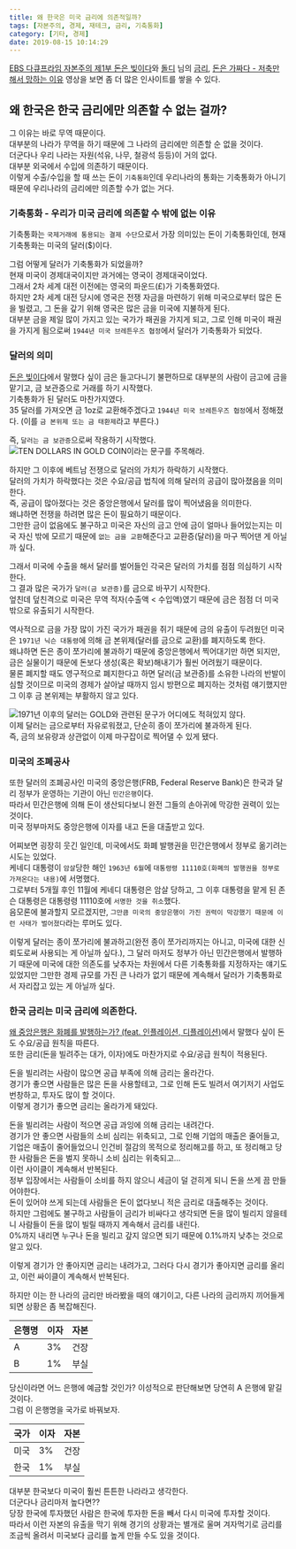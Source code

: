 ```yaml
---
title: 왜 한국은 미국 금리에 의존적일까?
tags: [자본주의, 경제, 재테크, 금리, 기축통화]
category: [기타, 경제]
date: 2019-08-15 10:14:29
---
```


[EBS 다큐프라임 자본주의 제1부 돈은 빚이다](https://youtu.be/0LYMTsj_eqc?t=3022)와
[돌디](https://www.youtube.com/channel/UClmxSq4_kJfLtyIY7TycFfw) 님의 [금리](https://youtu.be/LzpNvyvTmIE), [돈은 가짜다 - 저축만 해서 망하는 이유](https://youtu.be/jqeXqLJMYl0?t=590) 영상을 보면 좀 더 많은 인사이트를 쌓을 수 있다.

## 왜 한국은 한국 금리에만 의존할 수 없는 걸까?
그 이유는 바로 무역 때문이다.  
대부분의 나라가 무역을 하기 때문에 그 나라의 금리에만 의존할 순 없을 것이다.  
더군다나 우리 나라는 자원(석유, 나무, 철광석 등등)이 거의 없다.  
대부분 외국에서 수입에 의존하기 때문이다.  
이렇게 수출/수입을 할 때 쓰는 돈이 `기축통화`인데 우리나라의 통화는 기축통화가 아니기 때문에 우리나라의 금리에만 의존할 수가 없는 거다.

### 기축통화 - 우리가 미국 금리에 의존할 수 밖에 없는 이유
기축통화는 `국제거래에 통용되는 결제 수단`으로서 가장 의미있는 돈이 기축통화인데, 현재 기축통화는 미국의 달러($)이다.  

그럼 어떻게 달러가 기축통화가 되었을까?  
현재 미국이 경제대국이지만 과거에는 영국이 경제대국이었다.  
그래서 2차 세계 대전 이전에는 영국의 파운드(£)가 기축통화였다.  
하지만 2차 세계 대전 당시에 영국은 전쟁 자금을 마련하기 위해 미국으로부터 많은 돈을 빌렸고,
그 돈을 갚기 위해 영국은 많은 금을 미국에 지불하게 된다.  
대부분 금을 제일 많이 가지고 있는 국가가 패권을 가지게 되고, 그로 인해 미국이 패권을 가지게 됨으로써 `1944년 미국 브레튼우즈 협정`에서 달러가 기축통화가 되었다.

### 달러의 의미
[돈은 빚이다](/2019/08/15/money-is-debt#최초의-은행)에서 말했다 싶이 금은 들고다니기 불편하므로 대부분의 사람이 금고에 금을 맡기고, 금 보관증으로 거래를 하기 시작했다.  
기축통화가 된 달러도 마찬가지였다.  
35 달러를 가져오면 금 1oz로 교환해주겠다고 `1944년 미국 브레튼우즈 협정`에서 정해졌다. (이를 `금 본위제 또는 금 태환제`라고 부른다.)
  
즉, `달러는 금 보관증`으로써 작용하기 시작했다. 
![TEN DOLLARS IN GOLD COIN이라는 문구를 주목해라.](dollar-in-past.jpeg)

하지만 그 이후에 베트남 전쟁으로 달러의 가치가 하락하기 시작했다.  
달러의 가치가 하락했다는 것은 수요/공급 법칙에 의해 달러의 공급이 많아졌음을 의미한다.  
즉, 공급이 많아졌다는 것은 중앙은행에서 달러를 많이 찍어냈음을 의미한다.  
왜냐하면 전쟁을 하려면 많은 돈이 필요하기 때문이다.  
그만한 금이 없음에도 불구하고 미국은 자신의 금고 안에 금이 얼마나 들어있는지는 미국 자신 밖에 모르기 때문에 `없는 금을 교환`해준다고 교환증(달러)을 마구 찍어댄 게 아닐까 싶다.

그래서 미국에 수출을 해서 달러를 벌어들인 각국은 달러의 가치를 점점 의심하기 시작한다.  
그 결과 많은 국가가 `달러(금 보관증)`를 금으로 바꾸기 시작한다.  
엎친데 덮친격으로 미국은 무역 적자(수출액 < 수입액)였기 때문에 금은 점점 더 미국 밖으로 유출되기 시작한다.  

역사적으로 금을 가장 많이 가진 국가가 패권을 쥐기 때문에 금의 유출이 두려웠던 미국은 `1971년 닉슨 대통령`에 의해 금 본위제(달러를 금으로 교환)를 폐지하도록 한다.  
왜냐하면 돈은 종이 쪼가리에 불과하기 때문에 중앙은행에서 찍어대기만 하면 되지만, 금은 실물이기 때문에 돈보다 생성(혹은 확보)해내기가 훨씬 어려웠기 때문이다.  
물론 폐지할 때도 영구적으로 폐지한다고 하면 달러(금 보관증)를 소유한 나라의 반발이 심할 것이므로 미국의 경제가 살아날 때까지 임시 방편으로 폐지하는 것처럼 얘기했지만 그 이후 금 본위제는 부활하지 않고 있다.

![1971년 이후의 달러는 GOLD와 관련된 문구가 어디에도 적혀있지 않다.](dollar-in-present.jpg)  
이제 달러는 금으로부터 자유로워졌고, 단순히 종이 쪼가리에 불과하게 된다.  
즉, 금의 보유량과 상관없이 이제 마구잡이로 찍어댈 수 있게 됐다.

### 미국의 조폐공사
또한 달러의 조폐공사인 미국의 중앙은행(FRB, Federal Reserve Bank)은 한국과 달리 정부가 운영하는 기관이 아닌 `민간은행`이다.  
따라서 민간은행에 의해 돈이 생산되다보니 완전 그들의 손아귀에 막강한 권력이 있는 것이다.  
미국 정부마저도 중앙은행에 이자를 내고 돈을 대출받고 있다.  

어찌보면 굉장히 웃긴 일인데, 미국에서도 화폐 발행권을 민간은행에서 정부로 옮기려는 시도는 있었다.  
케네디 대통령이 `암살`당한 해인 `1963년 6월`에 `대통령령 11110호(화폐의 발행권을 정부로 가져온다는 내용)`에 서명했다.  
그로부터 5개월 후인 11월에 케네디 대통령은 암살 당하고, 그 이후 대통령을 맡게 된 존슨 대통령은 대통령령 11110호에 `서명한 것을 취소`했다.  
음모론에 불과할지 모르겠지만, `그만큼 미국의 중앙은행이 가진 권력이 막강했기 때문에 이런 사태가 벌어졌다`라는 루머도 있다.

이렇게 달러는 종이 쪼가리에 불과하고(완전 종이 쪼가리까지는 아니고, 미국에 대한 신뢰도로써 사용되는 게 아닐까 싶다.), 그 달러 마저도 정부가 아닌 민간은행에서 발행하기 때문에
미국에 대한 의존도를 낮추자는 차원에서 다른 기축통화를 지정하자는 얘기도 있었지만 그만한 경제 규모를 가진 큰 나라가 없기 때문에 계속해서 달러가 기축통화로서 자리잡고 있는 게 아닐까 싶다.

### 한국 금리는 미국 금리에 의존한다.
[왜 중앙은행은 화폐를 발행하는가? (feat. 인플레이션, 디플레이션)](/2019/08/15/why-central-banks-creates-money/)에서 말했다 싶이 돈도 수요/공급 원칙을 따른다.  
또한 금리(돈을 빌려주는 대가, 이자)에도 마찬가지로 수요/공급 원칙이 적용된다.  

돈을 빌리려는 사람이 많으면 공급 부족에 의해 금리는 올라간다.  
경기가 좋으면 사람들은 많은 돈을 사용할테고, 그로 인해 돈도 빌려서 여기저기 사업도 번창하고, 투자도 많이 할 것이다.  
이렇게 경기가 좋으면 금리는 올라가게 돼있다.
  
돈을 빌리려는 사람이 적으면 공급 과잉에 의해 금리는 내려간다.  
경기가 안 좋으면 사람들의 소비 심리는 위축되고, 그로 인해 기업의 매출은 줄어들고, 기업은 매출이 줄어들었으니 인건비 절감의 목적으로 정리해고를 하고, 또 정리해고 당한 사람들은 돈을 벌지 못하니 소비 심리는 위축되고...  
이런 사이클이 계속해서 반복된다.  
정부 입장에서는 사람들이 소비를 하지 않으니 세금이 덜 걷히게 되니 돈을 쓰게 끔 만들어야한다.  
돈이 있어야 쓰게 되는데 사람들은 돈이 없다보니 적은 금리로 대출해주는 것이다.  
하지만 그럼에도 불구하고 사람들이 금리가 비싸다고 생각되면 돈을 많이 빌리지 않을테니 사람들이 돈을 많이 빌릴 때까지 계속해서 금리를 내린다.  
0%까지 내리면 누구나 돈을 빌리고 갚지 않으면 되기 때문에 0.1%까지 낮추는 것으로 알고 있다.

이렇게 경기가 안 좋아지면 금리는 내려가고, 그러다 다시 경기가 좋아지면 금리를 올리고, 이런 싸이클이 계속해서 반복된다.  

하지만 이는 한 나라의 금리만 바라봤을 때의 얘기이고, 다른 나라의 금리까지 끼어들게 되면 상황은 좀 복잡해진다.  

| 은행명 | 이자 | 자본 |
|--------|------|------|
| A      | 3%   | 건장 |
| B      | 1%   | 부실 |

당신이라면 어느 은행에 예금할 것인가? 이성적으로 판단해보면 당연히 A 은행에 맡길 것이다.  
그럼 이 은행명을 국가로 바꿔보자.

| 국가 | 이자 | 자본 |
|------|------|------|
| 미국 | 3%   | 건장 |
| 한국 | 1%   | 부실 |

대부분 한국보다 미국이 훨씬 튼튼한 나라라고 생각한다.  
더군다나 금리마저 높다면??  
당장 한국에 투자했던 사람은 한국에 투자한 돈을 빼서 다시 미국에 투자할 것이다.  
따라서 이런 자본의 유출을 막기 위해 경기의 상황과는 별개로 울며 겨자먹기로 금리를 조금씩 올려서 미국보다 금리를 높게 만들 수도 있을 것이다.